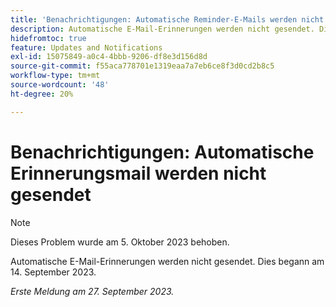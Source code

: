 ```yaml
---
title: 'Benachrichtigungen: Automatische Reminder-E-Mails werden nicht gesendet'
description: Automatische E-Mail-Erinnerungen werden nicht gesendet. Dies begann am 14. September 2023.
hidefromtoc: true
feature: Updates and Notifications
exl-id: 15075849-a0c4-4bbb-9206-df8e3d156d8d
source-git-commit: f55aca778701e1319eaa7a7eb6ce8f3d0cd2b8c5
workflow-type: tm+mt
source-wordcount: '48'
ht-degree: 20%

---
```


# Benachrichtigungen: Automatische Erinnerungsmail werden nicht gesendet

>[!NOTE]
>
>Dieses Problem wurde am 5. Oktober 2023 behoben.

Automatische E-Mail-Erinnerungen werden nicht gesendet. Dies begann am 14. September 2023.

_Erste Meldung am 27. September 2023._
